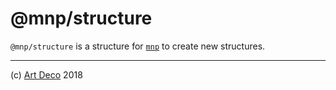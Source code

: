 # @mnp/structure

`@mnp/structure` is a structure for [`mnp`][2] to create new structures.

---

(c) [Art Deco][1] 2018

[1]: https://artdeco.bz
[2]: https://mnpjs.org
